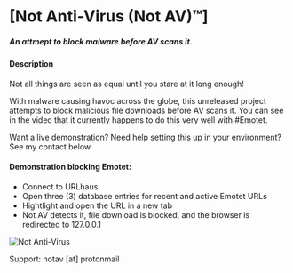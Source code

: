 # [Not Anti-Virus (Not AV)™]  
##### An attmept to block malware before AV scans it.  

#### Description  
Not all things are seen as equal until you stare at it long enough!  

With malware causing havoc across the globe, this unreleased project attempts to block malicious file downloads before AV scans it. You can see in the video that it currently happens to do this very well with #Emotet.  

Want a live demonstration? Need help setting this up in your environment? See my contact below.  

#### Demonstration blocking Emotet:  
- Connect to URLhaus  
- Open three (3) database entries for recent and active Emotet URLs  
- Hightlight and open the URL in a new tab  
- Not AV detects it, file download is blocked, and the browser is redirected to 127.0.0.1  

![Not Anti-Virus](https://raw.githubusercontent.com/ecstatic-nobel/Not-Anti-virus/master/notav.gif)  

Support: notav [at] protonmail  
